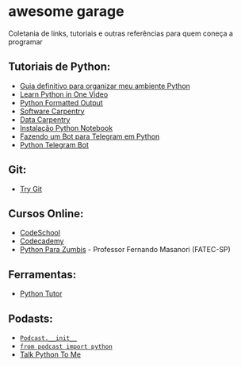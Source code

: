 # awesome garage
Coletania de links, tutoriais e outras referências para quem coneça a programar

## Tutoriais de Python:

 - [Guia definitivo para organizar meu ambiente Python](https://medium.com/@henriquebastos/guia-definitivo-para-organizar-meu-ambiente-python-a16e2479b753#.zdoot97pd)
 - [Learn Python in One Video](https://www.youtube.com/watch?v=N4mEzFDjqtA&feature=share)
 - [Python Formatted Output](http://www.python-course.eu/python3_formatted_output.php)
 - [Software Carpentry](https://software-carpentry.org/lessons/)
 - [Data Carpentry](http://www.datacarpentry.org/lessons/)
 - [Instalação Python Notebook](http://jupyter.readthedocs.io/en/latest/install.html)
 - [Fazendo um Bot para Telegram em Python](https://juliarizza.wordpress.com/2016/08/06/fazendo-um-bot-para-telegram-em-python/)
 - [Python Telegram Bot](https://python-telegram-bot.org/)

## Git:
  - [Try Git](http://try.github.io/)

## Cursos Online:

  - [CodeSchool](https://www.codeschool.com/learn/python)
  - [Codecademy](https://www.codecademy.com/learn/python)
  - [Python Para Zumbis](https://www.pycursos.com/python-para-zumbis/) - Professor Fernando Masanori (FATEC-SP)
  
## Ferramentas:

  - [Python Tutor](http://pythontutor.com/)
  
## Podasts:

 - [``Podcast.__init__``](https://www.podcastinit.com/)
 - [``from podcast import python``](http://frompythonimportpodcast.com/)
 - [Talk Python To Me](https://talkpython.fm/)
